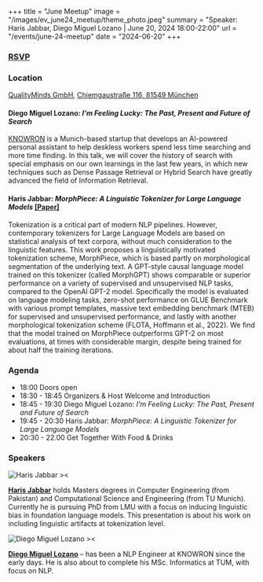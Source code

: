 +++
title = "June Meetup"
image = "/images/ev_june24_meetup/theme_photo.jpeg"
summary = "Speaker: Haris Jabbar, Diego Miguel Lozano | June 20, 2024 18:00-22:00"
url = "/events/june-24-meetup"
date = "2024-06-20"
+++


### [RSVP](https://www.meetup.com/pydata-munchen/events/301469848/?isFirstPublish=true)


### Location
[QualityMinds GmbH](https://qualityminds.com/de/),
[Chiemgaustraße 116, 81549 München](https://www.google.com/maps/place//data=!4m2!3m1!1s0x479ddf1271af37d5:0x62053949af74d856?sa=X&ved=1t:8290&ictx=111)


#### Diego Miguel Lozano: _I'm Feeling Lucky: The Past, Present and Future of Search_
[KNOWRON](https://www.knowron.com/de) is a Munich-based startup that develops an AI-powered personal assistant to help deskless workers spend less time searching and more time finding. In this talk, we will cover the history of search with special emphasis on our own learnings in the last few years, in which new techniques such as Dense Passage Retrieval or Hybrid Search have greatly advanced the field of Information Retrieval.


#### Haris Jabbar: _MorphPiece: A Linguistic Tokenizer for Large Language Models_ [[Paper]](https://arxiv.org/abs/2307.07262)
Tokenization is a critical part of modern NLP pipelines. However, contemporary tokenizers for
Large Language Models are based on statistical analysis of text corpora, without much
consideration to the linguistic features. This work proposes a linguistically motivated
tokenization scheme, MorphPiece, which is based partly on morphological segmentation of the
underlying text. A GPT-style causal language model trained on this tokenizer (called
MorphGPT) shows comparable or superior performance on a variety of supervised and
unsupervised NLP tasks, compared to the OpenAI GPT-2 model. Specifically the model is
evaluated on language modeling tasks, zero-shot performance on GLUE Benchmark with
various prompt templates, massive text embedding benchmark (MTEB) for supervised and
unsupervised performance, and lastly with another morphological tokenization scheme (FLOTA,
Hoffmann et al., 2022). We find that the model trained on MorphPiece outperforms GPT-2 on
most evaluations, at times with considerable margin, despite being trained for about half the
training iterations. 


### Agenda
- 18:00 Doors open
- 18:30 - 18:45 Organizers & Host Welcome and Introduction
- 18:45 - 19:30 Diego Miguel Lozano: _I’m Feeling Lucky: The Past, Present and Future of Search_
- 19:45 - 20:30 Haris Jabbar: _MorphPiece: A Linguistic Tokenizer for Large Language Models_
- 20:30 - 22.00 Get Together With Food & Drinks


### Speakers

![Haris Jabbar ><](https://media.licdn.com/dms/image/D4E03AQFsEYPVGwXpYA/profile-displayphoto-shrink_200_200/0/1713462227514?e=1723075200&v=beta&t=dedXv0Z7XHpZO80QbPgujDCnLSHvWVprV1VN3ANqNPE)

[**Haris Jabbar**](https://www.linkedin.com/in/harisjabbar) holds Masters degrees in Computer Engineering (from Pakistan) and
Computational Science and Engineering (from TU Munich). Currently he is pursuing PhD from
LMU with a focus on inducing linguistic bias in foundation language models. This presentation is
about his work on including linguistic artifacts at tokenization level.

![Diego Miguel Lozano ><](https://media.licdn.com/dms/image/D4E03AQGmV6BFTb5sgA/profile-displayphoto-shrink_200_200/0/1712913550982?e=1723075200&v=beta&t=WyhA7k_d84EMjuhFxkFAxIUfmZa3AkEaeSkTT58drCM)

[**Diego Miguel Lozano**](https://www.linkedin.com/in/diegomiguelloz/)  – has been a NLP Engineer at KNOWRON since the early days. He is also about to complete his MSc. Informatics at TUM, with focus on NLP.